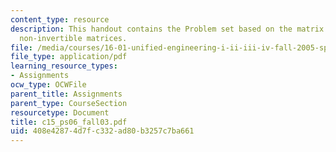 ```yaml
---
content_type: resource
description: This handout contains the Problem set based on the matrix package and
  non-invertible matrices.
file: /media/courses/16-01-unified-engineering-i-ii-iii-iv-fall-2005-spring-2006/408e42874d7fc332ad80b3257c7ba661_c15_ps06_fall03.pdf
file_type: application/pdf
learning_resource_types:
- Assignments
ocw_type: OCWFile
parent_title: Assignments
parent_type: CourseSection
resourcetype: Document
title: c15_ps06_fall03.pdf
uid: 408e4287-4d7f-c332-ad80-b3257c7ba661
---
```

